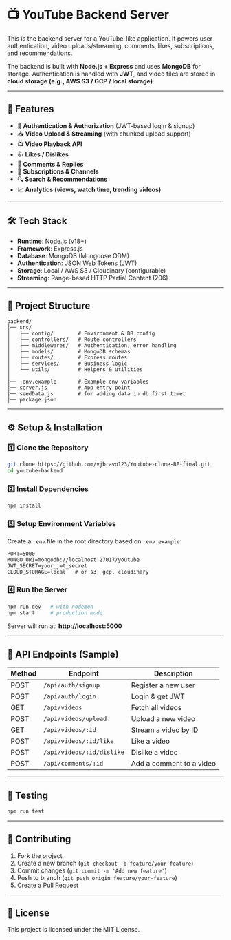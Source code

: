 # 📺 YouTube Backend Server

This is the backend server for a YouTube-like application. It powers user authentication, video uploads/streaming, comments, likes, subscriptions, and recommendations.  

The backend is built with **Node.js + Express** and uses **MongoDB** for storage. Authentication is handled with **JWT**, and video files are stored in **cloud storage (e.g., AWS S3 / GCP / local storage)**.  

---

## 🚀 Features

- 🔐 **Authentication & Authorization** (JWT-based login & signup)  
- 📤 **Video Upload & Streaming** (with chunked upload support)  
- 📺 **Video Playback API**  
- 👍 **Likes / Dislikes**  
- 💬 **Comments & Replies**  
- 📜 **Subscriptions & Channels**  
- 🔍 **Search & Recommendations**  
- 📈 **Analytics (views, watch time, trending videos)**  

---

## 🛠️ Tech Stack

- **Runtime**: Node.js (v18+)  
- **Framework**: Express.js  
- **Database**: MongoDB (Mongoose ODM)  
- **Authentication**: JSON Web Tokens (JWT)  
- **Storage**: Local / AWS S3 / Cloudinary (configurable)  
- **Streaming**: Range-based HTTP Partial Content (206)  

---

## 📂 Project Structure

```
backend/
│── src/
│   ├── config/        # Environment & DB config
│   ├── controllers/   # Route controllers
│   ├── middlewares/   # Authentication, error handling
│   ├── models/        # MongoDB schemas
│   ├── routes/        # Express routes
│   ├── services/      # Business logic
│   └── utils/         # Helpers & utilities
│
│── .env.example       # Example env variables
│── server.js          # App entry point
│── seedData.js        # for adding data in db first timet
│── package.json
```

---

## ⚙️ Setup & Installation

### 1️⃣ Clone the Repository
```bash
git clone https://github.com/vjbravo123/Youtube-clone-BE-final.git
cd youtube-backend
```

### 2️⃣ Install Dependencies
```bash
npm install
```

### 3️⃣ Setup Environment Variables
Create a `.env` file in the root directory based on `.env.example`:

```env
PORT=5000
MONGO_URI=mongodb://localhost:27017/youtube
JWT_SECRET=your_jwt_secret
CLOUD_STORAGE=local   # or s3, gcp, cloudinary
```

### 4️⃣ Run the Server
```bash
npm run dev   # with nodemon
npm start     # production mode
```

Server will run at: **http://localhost:5000**  

---

## 📡 API Endpoints (Sample)

| Method | Endpoint             | Description                  |
|--------|----------------------|------------------------------|
| POST   | `/api/auth/signup`   | Register a new user          |
| POST   | `/api/auth/login`    | Login & get JWT              |
| GET    | `/api/videos`        | Fetch all videos             |
| POST   | `/api/videos/upload` | Upload a new video           |
| GET    | `/api/videos/:id`    | Stream a video by ID         |
| POST   | `/api/videos/:id/like` | Like a video               |
| POST   | `/api/videos/:id/dislike` | Dislike a video         |
| POST   | `/api/comments/:id`  | Add a comment to a video     |

---

## 🧪 Testing

```bash
npm run test
```

---

## 🤝 Contributing

1. Fork the project  
2. Create a new branch (`git checkout -b feature/your-feature`)  
3. Commit changes (`git commit -m 'Add new feature'`)  
4. Push to branch (`git push origin feature/your-feature`)  
5. Create a Pull Request  

---

## 📜 License

This project is licensed under the MIT License.
